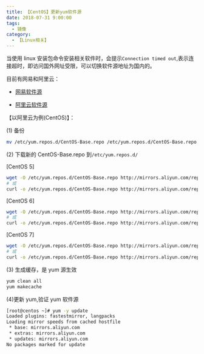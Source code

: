 ```yaml
---
title: 【CentOS】更新yum软件源
date: 2018-07-31 9:00:00
tags:
  - 镜像
category:
  - 【Linux相关】
---
```


当使用 linux 安装包命令安装相关软件时，会提示`Connection timed out`,表示连接超时，即访问国外网址受限，可以切换软件源地址为国内的。

<!--more-->

目前有网易和阿里云：

- [网易软件源](mirrors.163.com)

- [阿里云软件源](https://opsx.alibaba.com/mirror)

【以阿里云为例(CentOS)】：

(1) 备份

```bash
mv /etc/yum.repos.d/CentOS-Base.repo /etc/yum.repos.d/CentOS-Base.repo.backup
```

(2) 下载新的 CentOS-Base.repo 到`/etc/yum.repos.d/`

[CentOS 5]

```bash
wget -O /etc/yum.repos.d/CentOS-Base.repo http://mirrors.aliyun.com/repo/Centos-5.repo
# 或
curl -o /etc/yum.repos.d/CentOS-Base.repo http://mirrors.aliyun.com/repo/Centos-5.repo
```

[CentOS 6]

```bash
wget -O /etc/yum.repos.d/CentOS-Base.repo http://mirrors.aliyun.com/repo/Centos-6.repo
# 或
curl -o /etc/yum.repos.d/CentOS-Base.repo http://mirrors.aliyun.com/repo/Centos-6.repo
```

[CentOS 7]

```bash
wget -O /etc/yum.repos.d/CentOS-Base.repo http://mirrors.aliyun.com/repo/Centos-7.repo
# 或
curl -o /etc/yum.repos.d/CentOS-Base.repo http://mirrors.aliyun.com/repo/Centos-7.repo
```

(3) 生成缓存，是 yum 源生效

```bash
yum clean all
yum makecache
```

(4)更新 yum,验证 yum 软件源

```bash
[root@centos ~]# yum -y update
Loaded plugins: fastestmirror, langpacks
Loading mirror speeds from cached hostfile
 * base: mirrors.aliyun.com
 * extras: mirrors.aliyun.com
 * updates: mirrors.aliyun.com
No packages marked for update
```
